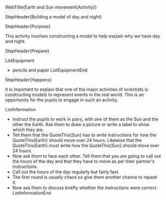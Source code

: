 WebTitle{Earth and Sun movement(Activity)}

StepHeader{Building a model of day and night}

StepHeader{Purpose}

This activity involves constructing a model to help explain why we have day and night.

StepHeader{Prepare} 

ListEquipment
- pencils and paper 
ListEquipmentEnd

StepHeader{Happens}

It is important to explain that one of the major activities of scientists is constructing models to represent events in the real world. This is an opportunity for the pupils to engage in such an activity.
 

ListInformation
- Instruct the pupils to work in pairs, with one of them as the Sun and the other the Earth. Ask them to draw a picture or write a label to show which they are.
- Tell them that the QuoteThis{Sun} has to write instructions for how the QuoteThis{Earth} should move over 24 hours. Likewise that the QuoteThis{Earth} must write how the QuoteThis{Sun} should move over 24 hours.
- Now ask them to face each other. Tell them that you are going to call out the hours of the day and that they have to move as per their partner's instructions.
- Call out the hours of the day regularly but fairly fast.
- The first round is usually chaos so give them another chance to repeat it.
- Now ask them to discuss briefly whether the instructions were correct.
ListInformationEnd

